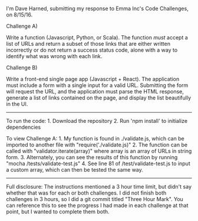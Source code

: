 I'm Dave Harned, submitting my response to Emma Inc's Code Challenges, on 8/15/16.

Challenge A)

Write a function (Javascript, Python, or Scala).
The function *must* accept a list of URLs and return a subset of those links that are either written incorrectly or do not return a success status code, alone with a way to identify what was wrong with each link.

Challenge B)

Write a front-end single page app (Javascript + React).
The application must include a form with a single input for a valid URL. Submitting the form will request the URL, and the application must parse the HTML response, generate a list of links contained on the page, and display the list beautifully in the UI.

--------
To run the code:
	1. Download the repository
	2. Run 'npm install' to initialize dependencies

To view Challenge A:
	1. My function is found in ./validate.js, which can be imported to another file with "require('./validate.js)"
	2. The function can be called with "validator.iterate(array)" where array is an array of URLs in string form.
	3. Alternately, you can see the results of this function by running "mocha /tests/validate-test.js"
	4. See line 81 of /test/validate-test.js to input a custom array, which can then be tested the same way.



--------

Full disclosure:
The instructions mentioned a 3 hour time limit, but didn't say whether that was for each or both challenges. I did not finish both challenges in 3 hours, so I did a git commit titled "Three Hour Mark". You can reference this to see the progress I had made in each challenge at that point, but I wanted to complete them both.
